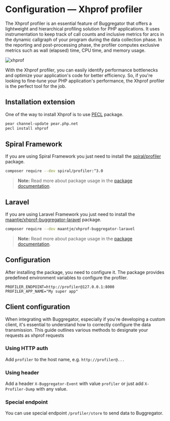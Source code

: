 # Configuration — Xhprof profiler

The Xhprof profiler is an essential feature of Buggregator that offers a lightweight and hierarchical profiling solution
for PHP applications. It uses instrumentation to keep track of call counts and inclusive metrics for arcs in the dynamic
callgraph of your program during the data collection phase. In the reporting and post-processing phase, the profiler
computes exclusive metrics such as wall (elapsed) time, CPU time, and memory usage.

![xhprof](https://github.com/buggregator/server/assets/773481/d69e1158-599d-4546-96a9-40a42cb060f4)

With the Xhprof profiler, you can easily identify performance bottlenecks and optimize your application's code for
better efficiency. So, if you're looking to fine-tune your PHP application's performance, the Xhprof profiler is the
perfect tool for the job.

## Installation extension

One of the way to install Xhprof is to use [PECL](https://pecl.php.net/package/xhprof) package.

```bash
pear channel-update pear.php.net
pecl install xhprof
```

## Spiral Framework

If you are using Spiral Framework you just need to install
the [spiral/profiler](https://github.com/spiral/profiler/tree/3.0) package.

```bash
composer require --dev spiral/profiler:^3.0
```

> **Note:**
> Read more about package usage in the [package documentation](https://github.com/spiral/profiler/tree/3.0).

## Laravel

If you are using Laravel Framework you just need to install
the [maantje/xhprof-buggregator-laravel](https://github.com/maantje/xhprof-buggregator-laravel) package.

```bash
composer require --dev maantje/xhprof-buggregator-laravel
```

> **Note:**
> Read more about package usage in the [package documentation](https://github.com/maantje/xhprof-buggregator-laravel).

## Configuration

After installing the package, you need to configure it. The package provides predefined environment variables to
configure the profiler.

```dotenv
PROFILER_ENDPOINT=http://profiler@127.0.0.1:8000
PROFILER_APP_NAME="My super app"
```

## Client configuration

When integrating with Buggregator, especially if you're developing a custom client, it's essential to understand how to
correctly configure the data transmission. This guide outlines various methods to designate your requests as xhprof
requests

### Using HTTP auth

Add `profiler` to the host name, e.g. `http://profiler@...`

### Using header

Add a header `X-Buggregator-Event` with value `profiler` or just add `X-Profiler-Dump` with any value.

### Special endpoint

You can use special endpoint `/profiler/store` to send data to Buggregator.